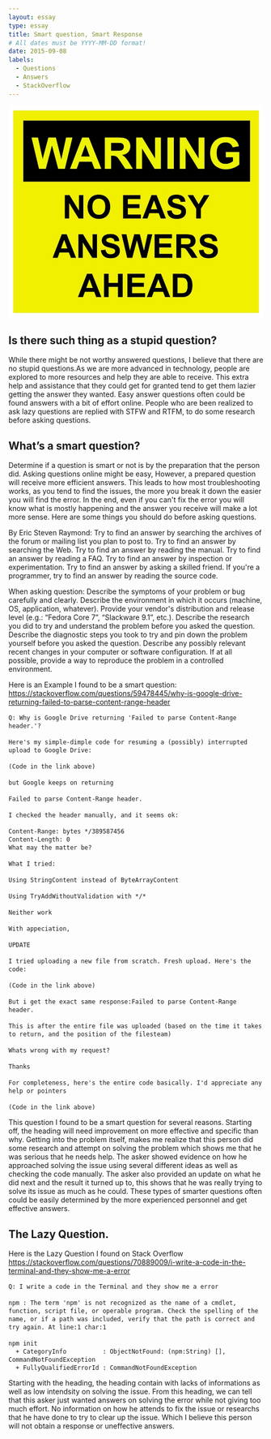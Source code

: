 ```yaml
---
layout: essay
type: essay
title: Smart question, Smart Response
# All dates must be YYYY-MM-DD format!
date: 2015-09-08
labels:
  - Questions
  - Answers
  - StackOverflow
---
```


<img class="ui medium left floated image" src="../images/warning.jpg">

## Is there such thing as a stupid question?

While there might be not worthy answered questions, I believe that there are no stupid questions.As we are more advanced in technology, people are explored to more resources and help they are able to receive. This extra help and assistance that they could get for granted tend to get them lazier getting the answer they wanted. Easy answer questions often could be found answers with a bit of effort online. People who are been realized to ask lazy questions are replied with STFW and RTFM, to do some research before asking questions.

## What’s a smart question?

Determine if a question is smart or not is by the preparation that the person did. Asking questions online might be easy, However, a prepared question will receive more efficient answers. This leads to how most troubleshooting works, as you tend to find the issues, the more you break it down the easier you will find the error. In the end, even if you can't fix the error you will know what is mostly happening and the answer you receive will make a lot more sense.  Here are some things you should do before asking questions.

By Eric Steven Raymond:
Try to find an answer by searching the archives of the forum or mailing list you plan to post to.
Try to find an answer by searching the Web.
Try to find an answer by reading the manual.
Try to find an answer by reading a FAQ.
Try to find an answer by inspection or experimentation.
Try to find an answer by asking a skilled friend.
If you're a programmer, try to find an answer by reading the source code.

When asking question:
Describe the symptoms of your problem or bug carefully and clearly.
Describe the environment in which it occurs (machine, OS, application, whatever). Provide your vendor's distribution and release level (e.g.: “Fedora Core 7”, “Slackware 9.1”, etc.).
Describe the research you did to try and understand the problem before you asked the question.
Describe the diagnostic steps you took to try and pin down the problem yourself before you asked the question.
Describe any possibly relevant recent changes in your computer or software configuration.
If at all possible, provide a way to reproduce the problem in a controlled environment.

Here is an Example I found to be a smart question:
https://stackoverflow.com/questions/59478445/why-is-google-drive-returning-failed-to-parse-content-range-header
```
Q: Why is Google Drive returning 'Failed to parse Content-Range header.'?

Here's my simple-dimple code for resuming a (possibly) interrupted upload to Google Drive:

(Code in the link above)

but Google keeps on returning

Failed to parse Content-Range header.

I checked the header manually, and it seems ok:

Content-Range: bytes */389587456
Content-Length: 0
What may the matter be?

What I tried:

Using StringContent instead of ByteArrayContent

Using TryAddWithoutValidation with */*

Neither work

With appeciation,

UPDATE

I tried uploading a new file from scratch. Fresh upload. Here's the code:

(Code in the link above)

But i get the exact same response:Failed to parse Content-Range header.

This is after the entire file was uploaded (based on the time it takes to return, and the position of the filesteam)

Whats wrong with my request?

Thanks

For completeness, here's the entire code basically. I'd appreciate any help or pointers

(Code in the link above)
```
This question I found to be a smart question for several reasons. Starting off, the heading will need improvement on more effective and specific than why. Getting into the problem itself, makes me realize that this person did some research and attempt on solving the problem which shows me that he was serious that he needs help. The asker showed evidence on how he approached solving the issue using several different ideas as well as checking the code manually. The asker also provided an update on what he did next and the result it turned up to, this shows that he was really trying to solve its issue as much as he could. These types of smarter questions often could be easily determined by the more experienced personnel and get effective answers.

## The Lazy Question.

Here is the Lazy Question I found on Stack Overflow
https://stackoverflow.com/questions/70889009/i-write-a-code-in-the-terminal-and-they-show-me-a-error
```
Q: I write a code in the Terminal and they show me a error

npm : The term 'npm' is not recognized as the name of a cmdlet, function, script file, or operable program. Check the spelling of the name, or if a path was included, verify that the path is correct and try again. At line:1 char:1

npm init
  + CategoryInfo          : ObjectNotFound: (npm:String) [], CommandNotFoundException
  + FullyQualifiedErrorId : CommandNotFoundException

```
Starting with the heading, the heading contain with lacks of informations as well as low intendsity on solving the issue. From this heading, we can tell that this asker just wanted answers on solving the error while not giving too much effort. No information on how he attends to fix the issue or researchs that he have done to try to clear up the issue. Which I believe this person will not obtain a response or uneffective answers.
